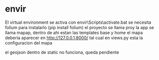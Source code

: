 # envir
El virtual environment se activa con envir\Scripts\activate.bat
se necesita folium para instalarlo (pip install folium)
el proyecto se llama proy
la app se llama mapap, dentro de ahi estan las templates base y home
el mapa deberia aparecer en http://127.0.0.1:8000/ tal cual
en views.py esta la configuracion del mapa


el geojson dentro de static no funciona, queda pendiente
